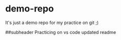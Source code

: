 # demo-repo
It's just a demo repo for my practice on git ;)

##subheader
Practicing on vs code
updated readme
